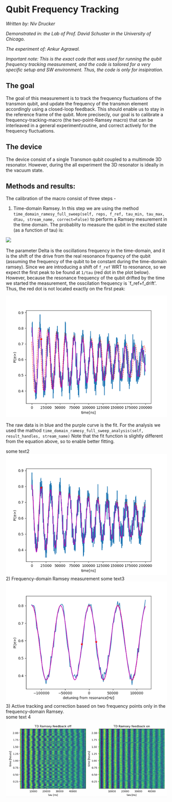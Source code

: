 # Qubit Frequency Tracking

_Written by: Niv Drucker_

_Demonstrated in: the Lab of Prof. David Schuster in the University of Chicago._

_The experiment of: Ankur Agrawal._

_Important note: This is the exact code that was used for running the qubit frequency tracking measurement, and the code is tailored for a very specific setup and SW environment. Thus, the code is only for insipiration._

## The goal
The goal of this measurement is to track the frequency fluctuations of the transmon qubit, and update the frequency of the transmon element accordingly using a closed-loop feedback. This should enable us to stay in the reference frame of the qubit. More precisecly, our goal is to calibrate a frequency-tracking-macro (the two-point-Ramsey macro) that can be interleaved in a general experiment\routine, and correct actively for the frequency fluctuations.
 
## The device
The device consist of a single Transmon qubit coupled to a multimode 3D resonator. However, during the all experiment the 3D resonator is ideally in the vacuum state.


## Methods and results:

The calibration of the macro consist of three steps -
1) Time-domain Ramsey. In this step we are using the method `time_domain_ramesy_full_sweep(self, reps, f_ref, tau_min, tau_max, dtau, stream_name, correct=False)` to perform a Ramsey mesurement in the time domain. The probablity to measure the qubit in the excited state (as a function of tau) is:

<img src="https://latex.codecogs.com/svg.image?\mathcal{P}(e)\sim&space;A\exp\left(-\frac{\tau}{T_{2}}\right)\left(\frac{1&plus;\cos\text{(2\ensuremath{\pi}\ensuremath{\Delta}\ensuremath{\tau}&plus;\ensuremath{\phi})}}{2}\right)&space;" />

The parameter Delta is the oscillations frequency in the time-domain, and it is the shift of the drive from the real resonance frquency of the qubit (assuming the frequency of the qubit to be constant during the time-domain ramsey). Since we are introducing a shift of `f_ref` WRT to resonance, so we expect the first peak to be found at `1/tau` (red dot in the plot below). However, because the resonance frequency of the qubit drifted by the time we started the measurement, the osscilation frequency is `f_ref+f_drift'. Thus, the red dot is not located exactly on the first peak:

![td_ramsey0](td_ramsey0.png)

The raw data is in blue and the purple curve is the fit. For the analysis we used the mathod `time_domain_ramesy_full_sweep_analysis(self, result_handles, stream_name)`
Note that the fit function is slightly different from the equation above, so to enable better fitting.

some text2
![td_ramsey_corrected.png](td_ramsey_corrected.png)
2) Frequency-domain Ramsey measurement
some text3
![fd_ramsey.png](fd_ramsey.png)
3) Active tracking and correction based on two frequency points only in the frequency-domain Ramsey.  
some text 4
![active_frequency_tracking.PNG](active_frequency_tracking.PNG)